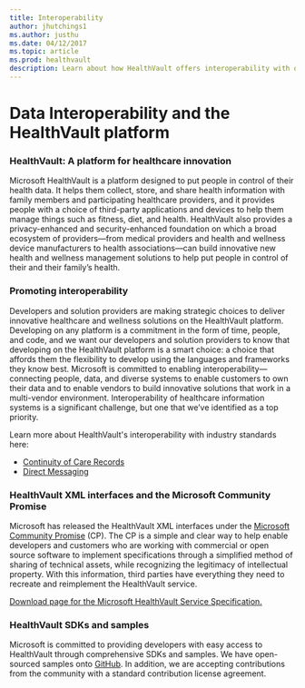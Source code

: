 ```yaml
---
title: Interoperability
author: jhutchings1
ms.author: justhu
ms.date: 04/12/2017
ms.topic: article
ms.prod: healthvault
description: Learn about how HealthVault offers interoperability with other services
---
```


Data Interoperability and the HealthVault platform
==================================================

### HealthVault: A platform for healthcare innovation

Microsoft HealthVault is a platform designed to put people in control of their health data. It helps them collect, store, and share health information with family members and participating healthcare providers, and it provides people with a choice of third-party applications and devices to help them manage things such as fitness, diet, and health. HealthVault also provides a privacy-enhanced and security-enhanced foundation on which a broad ecosystem of providers—from medical providers and health and wellness device manufacturers to health associations—can build innovative new health and wellness management solutions to help put people in control of their and their family’s health.

### Promoting interoperability

Developers and solution providers are making strategic choices to deliver innovative healthcare and wellness solutions on the HealthVault platform. Developing on any platform is a commitment in the form of time, people, and code, and we want our developers and solution providers to know that developing on the HealthVault platform is a smart choice: a choice that affords them the flexibility to develop using the languages and frameworks they know best. Microsoft is committed to enabling interoperability—connecting people, data, and diverse systems to enable customers to own their data and to enable vendors to build innovative solutions that work in a multi-vendor environment. Interoperability of healthcare information systems is a significant challenge, but one that we’ve identified as a top priority.

Learn more about HealthVault's interoperability with industry standards here: 
* [Continuity of Care Records](/healthvault/concepts/data/ccr-data)
* [Direct Messaging](/healthvault/concepts/connectivity/direct-messaging)

### HealthVault XML interfaces and the Microsoft Community Promise

Microsoft has released the HealthVault XML interfaces under the [Microsoft Community Promise](https://www.microsoft.com/interop/cp/) (CP). The CP is a simple and clear way to help enable developers and customers who are working with commercial or open source software to implement specifications through a simplified method of sharing of technical assets, while recognizing the legitimacy of intellectual property. With this information, third parties have everything they need to recreate and reimplement the HealthVault service.

[Download page for the Microsoft HealthVault Service Specification.](https://www.microsoft.com/downloads/details.aspx?FamilyID=721eed65-4758-4b0e-8c02-68b0e321f31b)

### HealthVault SDKs and samples

Microsoft is committed to providing developers with easy access to HealthVault through comprehensive SDKs and samples. We have open-sourced samples onto [GitHub](https://go.microsoft.com/fwlink/?linkid=839450). In addition, we are accepting contributions from the community with a standard contribution license agreement.
